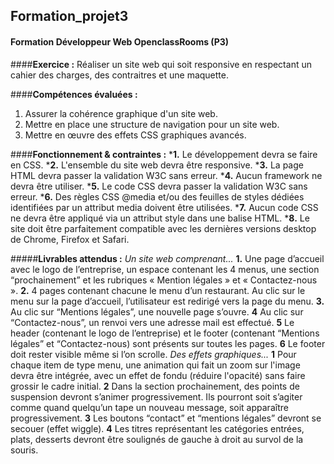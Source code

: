 ## Formation_projet3
#### Formation Développeur Web OpenclassRooms (P3)

####__Exercice :__ Réaliser un site web qui soit responsive en respectant un cahier des charges, des contraitres et une maquette.

####__Compétences évaluées :__
 1. Assurer la cohérence graphique d'un site web.
 2. Mettre en place une structure de navigation pour un site web.
 3. Mettre en œuvre des effets CSS graphiques avancés.

####__Fonctionnement & contraintes :__ 
*__1.__ Le développement devra se faire en CSS. 
*__2.__ L'ensemble du site web devra être responsive. 
*__3.__ La page HTML devra passer la validation W3C sans erreur.
*__4.__ Aucun framework ne devra être utiliser. 
*__5.__ Le code CSS devra passer la validation W3C sans erreur. 
*__6.__ Des règles CSS @media et/ou des feuilles de styles dédiées identifiées par un attribut media doivent être utilisées.
*__7.__ Aucun code CSS ne devra être appliqué via un attribut style dans une balise HTML.
*__8.__ Le site doit être parfaitement compatible avec les dernières versions desktop de Chrome, Firefox et Safari.

#####__Livrables attendus :__ 
*Un site web comprenant...*
__1.__ Une page d’accueil avec le logo de l’entreprise, un espace contenant les 4 menus, une section “prochainement” et les rubriques « Mention légales » et « Contactez-nous ».
__2.__ 4 pages contenant chacune le menu d’un restaurant. Au clic sur le menu sur la page d’accueil, l’utilisateur est redirigé vers la page du menu.
__3.__ Au clic sur “Mentions légales”, une nouvelle page s’ouvre.
__4__ Au clic sur “Contactez-nous”, un renvoi vers une adresse mail est effectué.
__5__ Le header (contenant le logo de l’entreprise) et le footer (contenant “Mentions légales” et “Contactez-nous) sont présents sur toutes les pages.
__6__ Le footer doit rester visible même si l’on scrolle.
*Des effets graphiques...*
__1__ Pour chaque item de type menu, une animation qui fait un zoom sur l'image devra être intégrée, avec un effet de fondu (réduire l'opacité) sans faire grossir le cadre initial.
__2__ Dans la section prochainement, des points de suspension devront s’animer progressivement. Ils pourront soit s’agiter comme quand quelqu’un tape un nouveau message, soit apparaître progressivement.
__3__ Les boutons “contact” et “mentions légales” devront se secouer (effet wiggle).
__4__ Les titres représentant les catégories entrées, plats, desserts devront être soulignés de gauche à droit au survol de la souris.
